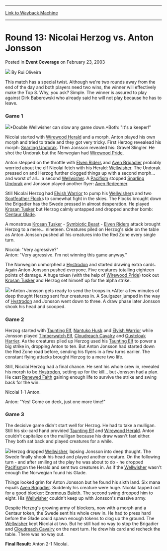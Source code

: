 
---
[Link to Wayback Machine](https://web.archive.org/web/20171101031253/https://magic.wizards.com/en/articles/archive/event-coverage/round-13-nicolai-herzog-vs-anton-jonsson-2003-02-23)

[_metadata_:author]:- "Rui Oliveira"
[_metadata_:description]:- "This match has a special twist. Although we're two rounds away from the end of the day and both players need two wins, the winner will effectively make the Top 8. Why, you ask? Simple. The winner is assured to play against Dirk Baberowski who already said he will not play because he has to leave."
[_metadata_:generator]:- "Drupal 7 (http://drupal.org)"
[_metadata_:node]:- "785971"
[_metadata_:publish_date]:- "2003-02-23"
[_metadata_:source]:- "div-main-content"
[_metadata_:title]:- "Round 13: Nicolai Herzog vs. Anton Jonsson"
[_metadata_:wayback_capture_timestamp]:- "2017-11-01 03:12:53"
[_metadata_:wayback_raw_url]:- "https://web.archive.org/web/20171101031253id_/https://magic.wizards.com/en/articles/archive/event-coverage/round-13-nicolai-herzog-vs-anton-jonsson-2003-02-23"
[_metadata_:wayback_url]:- "https://magic.wizards.com/en/articles/archive/event-coverage/round-13-nicolai-herzog-vs-anton-jonsson-2003-02-23"
---


Round 13: Nicolai Herzog vs. Anton Jonsson
==========================================



 Posted in **Event Coverage**
 on February 23, 2003 






![](https://media.magic.wizards.com/styles/auth_small/public/generic-avatar-150_103.png)
By Rui Oliveira











This match has a special twist. Although we're two rounds away from the end of the day and both players need two wins, the winner will effectively make the Top 8. Why, you ask? Simple. The winner is assured to play against Dirk Baberowski who already said he will not play because he has to leave.

### Game 1

![](https://media.magic.wizards.com/image_legacy_migration/sideboard/images/gpsev03/a919.jpg)*Double Wellwisher can slow any game down.*Both: "It's a keeper!"

Nicolai started with [Wirewood Herald](http://gatherer.wizards.com/Pages/Card/Details.aspx?name=Wirewood+Herald) and a morph. Anton played his own morph and tried to trade and they got very tricky. First Herzog revealead his morph: [Snarling Undorak](http://gatherer.wizards.com/Pages/Card/Details.aspx?name=Snarling+Undorak). Then Jonsson revealed his: Gravel Slingler. He shot the Undorak but the Norwegian had [Wirewood Pride](http://gatherer.wizards.com/Pages/Card/Details.aspx?name=Wirewood+Pride).

Anton stepped on the throttle with [Elven Riders](http://gatherer.wizards.com/Pages/Card/Details.aspx?name=Elven+Riders) and [Aven Brigadier](http://gatherer.wizards.com/Pages/Card/Details.aspx?name=Aven+Brigadier) probably worried about the elf Nicolai fetch with his Herald: [Wellwisher](http://gatherer.wizards.com/Pages/Card/Details.aspx?name=Wellwisher). The Undorak pressed on and Herzog further clogged things up with a second morph... and worst of all... a second [Wellwisher](http://gatherer.wizards.com/Pages/Card/Details.aspx?name=Wellwisher). A [Pacifism](http://gatherer.wizards.com/Pages/Card/Details.aspx?name=Pacifism) stopped [Snarling Undorak](http://gatherer.wizards.com/Pages/Card/Details.aspx?name=Snarling+Undorak) and Jonsson played another flyer: [Aven Redeemer](http://gatherer.wizards.com/Pages/Card/Details.aspx?name=Aven+Redeemer).

Still Nicolai Herzog had [Elvish Warrior](http://gatherer.wizards.com/Pages/Card/Details.aspx?name=Elvish+Warrior) to pump his [Wellwisher](http://gatherer.wizards.com/Pages/Card/Details.aspx?name=Wellwisher)s and two [Sootfeather Flock](http://gatherer.wizards.com/Pages/Card/Details.aspx?name=Sootfeather+Flock)s to somewhat fight in the skies. The Flocks brought down the Brigadier has the Swede pressed in almost desperation. He played [Krosan Tusker](http://gatherer.wizards.com/Pages/Card/Details.aspx?name=Krosan+Tusker) but Herzog calmly untapped and dropped another bomb: [Centaur Glade](http://gatherer.wizards.com/Pages/Card/Details.aspx?name=Centaur+Glade).

A monstrous [Krosan Tusker](http://gatherer.wizards.com/Pages/Card/Details.aspx?name=Krosan+Tusker) - [Symbiotic Beast](http://gatherer.wizards.com/Pages/Card/Details.aspx?name=Symbiotic+Beast) - [Elven Riders](http://gatherer.wizards.com/Pages/Card/Details.aspx?name=Elven+Riders) attack brought Herzog to a mere... nineteen. Creatures piled on Herzog's side on the table as Anton Jonsson pushed all his creatures into the Red Zone every single turn.

Nicolai: "Very agressive?"  
 Anton: "Very agressive. I'm not winning this game anyway."

The Norwegian unmorphed a [Hystrodon](http://gatherer.wizards.com/Pages/Card/Details.aspx?name=Hystrodon) and started drawing extra cards. Again Anton Jonsson pushed everyone. Five creatures totalling eighteen points of damage. A huge token (with the help of [Wirewood Pride](http://gatherer.wizards.com/Pages/Card/Details.aspx?name=Wirewood+Pride)) took out [Krosan Tusker](http://gatherer.wizards.com/Pages/Card/Details.aspx?name=Krosan+Tusker) and Herzog set himself up for the alpha strike.

![](https://media.magic.wizards.com/image_legacy_migration/sideboard/images/gpsev03/a921.jpg)*Anton Jonsson gets ready to send the troops in.*After a few minutes of deep thought Herzog sent four creatures in. A Soulgazer jumped in the way of [Hystrodon](http://gatherer.wizards.com/Pages/Card/Details.aspx?name=Hystrodon) and Jonsson went down to three. A draw phase later Jonsson shook his head and scooped.

### Game 2

Herzog started with [Taunting Elf](http://gatherer.wizards.com/Pages/Card/Details.aspx?name=Taunting+Elf), [Nantuko Husk](http://gatherer.wizards.com/Pages/Card/Details.aspx?name=Nantuko+Husk) and [Elvish Warrior](http://gatherer.wizards.com/Pages/Card/Details.aspx?name=Elvish+Warrior) while Jonsson played [Timberwatch Elf](http://gatherer.wizards.com/Pages/Card/Details.aspx?name=Timberwatch+Elf), [Cloudreach Cavalry](http://gatherer.wizards.com/Pages/Card/Details.aspx?name=Cloudreach+Cavalry) and [Gustcloak Harrier](http://gatherer.wizards.com/Pages/Card/Details.aspx?name=Gustcloak+Harrier). As the creatures piled up Herzog used his [Taunting Elf](http://gatherer.wizards.com/Pages/Card/Details.aspx?name=Taunting+Elf) to power a big strike in, dropping Anton to ten. But Anton Jonsson had started down the Red Zone road before, sending his flyers in a few turns earlier. The constant flying attacks brought Herzog to a mere two life.

Still, Nicolai Herzog had a final chance. He sent his whole crew in, revealed his morph to be [Hystrodon](http://gatherer.wizards.com/Pages/Card/Details.aspx?name=Hystrodon), setting up for the kill... but Jonsson had a plan. He cast [Renewed Faith](http://gatherer.wizards.com/Pages/Card/Details.aspx?name=Renewed+Faith) gaining enough life to survive the strike and swing back for the win.

Nicolai 1-1 Anton.

Anton: "Yes! Come on deck, just one more time!"

### Game 3

The decisive game didn't start well for Herzog. He had to take a mulligan. Still his six-card hand provided [Taunting Elf](http://gatherer.wizards.com/Pages/Card/Details.aspx?name=Taunting+Elf) and [Wirewood Herald](http://gatherer.wizards.com/Pages/Card/Details.aspx?name=Wirewood+Herald). Anton couldn't capitalize on the mulligan because his draw wasn't fast either. They both sat back and played creatures for a while.

![](https://media.magic.wizards.com/image_legacy_migration/sideboard/images/gpsev03/a922.jpg)Herzog dropped [Wellwisher](http://gatherer.wizards.com/Pages/Card/Details.aspx?name=Wellwisher), lapsing Jonsson into deep thought. The Swede finally shook his head and played another creature. On the following turn - and after smiling at the play he was about to do - he dropped [Pacifism](http://gatherer.wizards.com/Pages/Card/Details.aspx?name=Pacifism)on the Herald and sent two creatures in. As if the [Wellwisher](http://gatherer.wizards.com/Pages/Card/Details.aspx?name=Wellwisher) wasn't enough the Norwegian found his Glade.

Things looked grim for Anton Jonsson but he found his sixth land. Six mana equals [Aven Brigadier](http://gatherer.wizards.com/Pages/Card/Details.aspx?name=Aven+Brigadier). Suddenly his creature were huge. Nicolai tapped out for a good blocker: [Enormous Baloth](http://gatherer.wizards.com/Pages/Card/Details.aspx?name=Enormous+Baloth). The second swing dropped him to eight. His [Wellwisher](http://gatherer.wizards.com/Pages/Card/Details.aspx?name=Wellwisher) couldn't keep up with Jonsson's massive army.

Despite Herzog's growing army of blockers, now with a morph and a Centaur token, the Swede sent his whole crew in. He had to press hard before the Glade could spawn enough tokens to clog up the ground. The [Wellwisher](http://gatherer.wizards.com/Pages/Card/Details.aspx?name=Wellwisher) kept Nicolai at two. But he still had no way to stop the Brigadier and [Cloudreach Cavalry](http://gatherer.wizards.com/Pages/Card/Details.aspx?name=Cloudreach+Cavalry) on the next turn. He drew his card and recheck the table. There was no way out.

**Final Result:** Anton 2-1 Nicolai.







